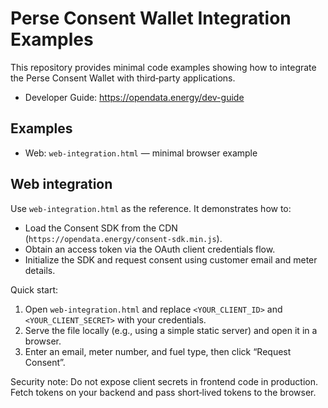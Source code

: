 # Perse Consent Wallet Integration Examples

This repository provides minimal code examples showing how to integrate the Perse Consent Wallet with third‑party applications.

- Developer Guide: https://opendata.energy/dev-guide

## Examples

- Web: `web-integration.html` — minimal browser example

## Web integration

Use `web-integration.html` as the reference. It demonstrates how to:
- Load the Consent SDK from the CDN (`https://opendata.energy/consent-sdk.min.js`).
- Obtain an access token via the OAuth client credentials flow.
- Initialize the SDK and request consent using customer email and meter details.

Quick start:
1. Open `web-integration.html` and replace `<YOUR_CLIENT_ID>` and `<YOUR_CLIENT_SECRET>` with your credentials.
2. Serve the file locally (e.g., using a simple static server) and open it in a browser.
3. Enter an email, meter number, and fuel type, then click “Request Consent”.

Security note: Do not expose client secrets in frontend code in production. Fetch tokens on your backend and pass short‑lived tokens to the browser.
